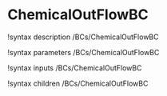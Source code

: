 <!-- MOOSE Documentation Stub: Remove this when content is added. -->

# ChemicalOutFlowBC
!syntax description /BCs/ChemicalOutFlowBC

!syntax parameters /BCs/ChemicalOutFlowBC

!syntax inputs /BCs/ChemicalOutFlowBC

!syntax children /BCs/ChemicalOutFlowBC
